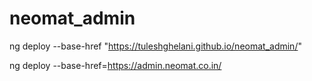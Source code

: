 # neomat_admin
ng deploy --base-href "https://tuleshghelani.github.io/neomat_admin/" 

ng deploy --base-href=https://admin.neomat.co.in/ 
